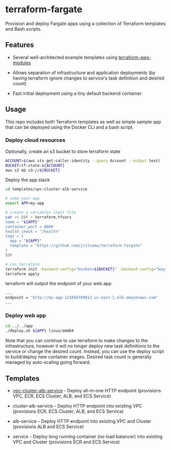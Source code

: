 # terraform-fargate

Provision and deploy Fargate apps using a collection of Terraform templates and Bash scripts.


## Features

- Several well-architected example templates using [terraform-aws-modules](https://registry.terraform.io/namespaces/terraform-aws-modules)

- Allows separation of infrastructure and application deployments (by having terraform ignore changes to service's task definition and desired count)

- Fast initial deployment using a tiny default backend container

## Usage

This repo includes both Terraform templates as well as simple sample app that can be deployed using the Docker CLI and a bash script.

### Deploy cloud resources

Optionally, create an s3 bucket to store terraform state

```sh
ACCOUNT=$(aws sts get-caller-identity --query Account --output text)
BUCKET=tf-state-${ACCOUNT}
aws s3 mb s3://${BUCKET}
```

Deploy the app stack

```sh
cd templates/vpc-cluster-alb-service

# name your app
export APP=my-app

# create a variables input file
cat << EOF > terraform.tfvars
name = "${APP}"
container_port = 8080
health_check = "/health"
tags = {
  app = "${APP}"
  template = "https://github.com/jritsema/terraform-fargate"
}
EOF

# run terraform
terraform init -backend-config="bucket=${BUCKET}" -backend-config="key=${APP}.tfstate"
terraform apply
```

terraform will output the endpoint of your web app
```sh
...
endpoint = "http://my-app-123456789012.us-east-1.elb.amazonaws.com"
...
```

### Deploy web app

```sh
cd ../../app
./deploy.sh ${APP} linux/amd64
```

Note that you can continue to use terraform to make changes to the infrastructure, however it will no longer deploy new task definitions to the service or change the desired count. Instead, you can use the deploy script to build/deploy new container images. Desired task count is generally managed by auto-scaling going forward.


## Templates

- [vpc-cluster-alb-service](./templates/vpc-cluster-alb-service/README.md) - Deploy all-in-one HTTP endpoint (provisions VPC, ECR, ECS Cluster, ALB, and ECS Service)

- cluster-alb-service - Deploy HTTP endpoint into existing VPC (provisions ECR, ECS Cluster, ALB, and ECS Service)

- alb-service - Deploy HTTP endpoint into existing VPC and Cluster (provisions ALB and ECS Service)

- service - Deploy long running container (no load balancer) into existing VPC and Cluster (provisions ECR and ECS Service)
